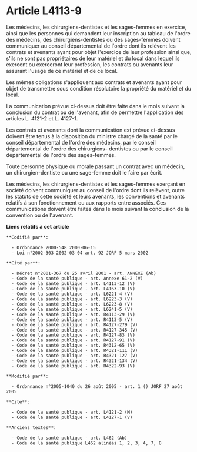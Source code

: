 # Article L4113-9

Les médecins, les chirurgiens-dentistes et les sages-femmes en exercice, ainsi que les personnes qui demandent leur
inscription au tableau de l'ordre des médecins, des chirurgiens-dentistes ou des sages-femmes doivent communiquer au conseil
départemental de l'ordre dont ils relèvent les contrats et avenants ayant pour objet l'exercice de leur profession ainsi que,
s'ils ne sont pas propriétaires de leur matériel et du local dans lequel ils exercent ou exerceront leur profession, les
contrats ou avenants leur assurant l'usage de ce matériel et de ce local.

Les mêmes obligations s'appliquent aux contrats et avenants ayant pour objet de transmettre sous condition résolutoire la
propriété du matériel et du local.

La communication prévue ci-dessus doit être faite dans le mois suivant la conclusion du contrat ou de l'avenant, afin de
permettre l'application des articles L. 4121-2 et L. 4127-1.

Les contrats et avenants dont la communication est prévue ci-dessus doivent être tenus à la disposition du ministre chargé de
la santé par le conseil départemental de l'ordre des médecins, par le conseil départemental de l'ordre des chirurgiens-
dentistes ou par le conseil départemental de l'ordre des sages-femmes.

Toute personne physique ou morale passant un contrat avec un médecin, un chirurgien-dentiste ou une sage-femme doit le faire
par écrit.

Les médecins, les chirurgiens-dentistes et les sages-femmes exerçant en société doivent communiquer au conseil de l'ordre
dont ils relèvent, outre les statuts de cette société et leurs avenants, les conventions et avenants relatifs à son
fonctionnement ou aux rapports entre associés. Ces communications doivent être faites dans le mois suivant la conclusion de
la convention ou de l'avenant.

**Liens relatifs à cet article**

	**Codifié par**:

	  - Ordonnance 2000-548 2000-06-15
	  - Loi n°2002-303 2002-03-04 art. 92 JORF 5 mars 2002

	**Cité par**:

	  - Décret n°2001-367 du 25 avril 2001 - art. ANNEXE (Ab)
	  - Code de la santé publique - art. Annexe 61-2 (V)
	  - Code de la santé publique - art. L4113-12 (V)
	  - Code de la santé publique - art. L4163-10 (V)
	  - Code de la santé publique - art. L6221-4 (V)
	  - Code de la santé publique - art. L6223-3 (V)
	  - Code de la santé publique - art. L6223-8 (V)
	  - Code de la santé publique - art. L6241-5 (V)
	  - Code de la santé publique - art. R4113-29 (V)
	  - Code de la santé publique - art. R4113-5 (V)
	  - Code de la santé publique - art. R4127-279 (V)
	  - Code de la santé publique - art. R4127-345 (V)
	  - Code de la santé publique - art. R4127-83 (V)
	  - Code de la santé publique - art. R4127-91 (V)
	  - Code de la santé publique - art. R4312-65 (V)
	  - Code de la santé publique - art. R4321-111 (V)
	  - Code de la santé publique - art. R4321-127 (V)
	  - Code de la santé publique - art. R4321-134 (V)
	  - Code de la santé publique - art. R4322-93 (V)

	**Modifié par**:

	  - Ordonnance n°2005-1040 du 26 août 2005 - art. 1 () JORF 27 août 2005

	**Cite**:

	  - Code de la santé publique - art. L4121-2 (M)
	  - Code de la santé publique - art. L4127-1 (V)

	**Anciens textes**:

	  - Code de la santé publique - art. L462 (Ab)
	  - Code de la santé publique L462 alinéas 1, 2, 3, 4, 7, 8
